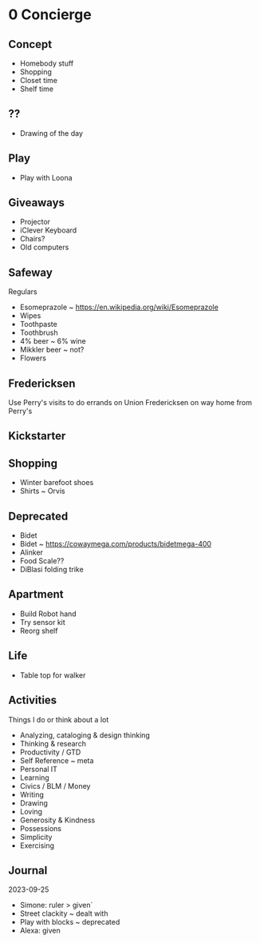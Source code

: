 # 0 Concierge

## Concept

* Homebody stuff
* Shopping
* Closet time
* Shelf time


## ??

* Drawing of the day


## Play

* Play with Loona


## Giveaways

* Projector
* iClever Keyboard
* Chairs?
* Old computers


## Safeway

Regulars

* Esomeprazole ~ https://en.wikipedia.org/wiki/Esomeprazole
* Wipes
* Toothpaste
* Toothbrush
* 4% beer ~ 6% wine
* Mikkler beer ~ not?
* Flowers

## Fredericksen

Use Perry's visits to do errands on Union
Fredericksen on way home from Perry's


## Kickstarter



## Shopping

* Winter barefoot shoes
* Shirts ~ Orvis


## Deprecated

* Bidet
* Bidet ~ https://cowaymega.com/products/bidetmega-400
* Alinker
* Food Scale??
* DiBlasi folding trike


## Apartment

* Build Robot hand
* Try sensor kit
* Reorg shelf

## Life

* Table top for walker


## Activities

Things I do or think about a lot

* Analyzing, cataloging & design thinking
* Thinking & research
* Productivity / GTD
* Self Reference ~ meta
* Personal IT
* Learning
* Civics / BLM / Money
* Writing
* Drawing
* Loving
* Generosity & Kindness
* Possessions
* Simplicity
* Exercising


## Journal

2023-09-25

* Simone: ruler > given`
* Street clackity ~ dealt with
* Play with blocks ~ deprecated
* Alexa: given
